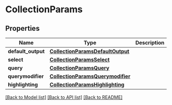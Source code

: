 # CollectionParams

## Properties
Name | Type | Description | Notes
------------ | ------------- | ------------- | -------------
**default_output** | [**CollectionParamsDefaultOutput**](CollectionParamsDefaultOutput.md) |  | [optional] 
**select** | [**CollectionParamsSelect**](CollectionParamsSelect.md) |  | [optional] 
**query** | [**CollectionParamsQuery**](CollectionParamsQuery.md) |  | [optional] 
**querymodifier** | [**CollectionParamsQuerymodifier**](CollectionParamsQuerymodifier.md) |  | [optional] 
**highlighting** | [**CollectionParamsHighlighting**](CollectionParamsHighlighting.md) |  | [optional] 

[[Back to Model list]](../README.md#documentation-for-models) [[Back to API list]](../README.md#documentation-for-api-endpoints) [[Back to README]](../README.md)


